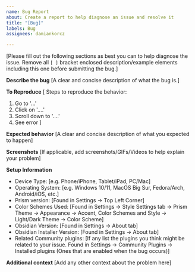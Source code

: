 ```yaml
---
name: Bug Report
about: Create a report to help diagnose an issue and resolve it
title: "[Bug]"
labels: Bug
assignees: damiankorcz

---
```


[Please fill out the following sections as best you can to help diagnose the issue. Remove all `[ ]` bracket enclosed description/example elements including this one before submitting the bug.]

**Describe the bug**
[A clear and concise description of what the bug is.]

**To Reproduce**
[ Steps to reproduce the behavior:
1. Go to '...'
2. Click on '....'
3. Scroll down to '....'
4. See error ]

**Expected behavior**
[A clear and concise description of what you expected to happen]

**Screenshots**
[If applicable, add screenshots/GIFs/Videos to help explain your problem]

**Setup Information**
 - Device Type: [e.g. Phone/iPhone, Tablet/iPad, PC/Mac]
 - Operating System: [e.g. Windows 10/11, MacOS Big Sur, Fedora/Arch, Android/iOS, etc.]
 - Prism version: [Found in Settings -> Top Left Corner]
 - Color Schemes Used: [Found in Settings -> Style Settings tab -> Prism Theme -> Appearance -> Accent, Color Schemes and Style -> Light/Dark Theme -> Color Scheme]
 - Obsidian Version: [Found in Settings -> About tab]
 - Obsidian Installer Version: [Found in Settings -> About tab]
 - Related Community plugins: [If any list the plugins you think might be related to your issue. Found in Settings -> Community Plugins -> Installed plugins (Ones that are enabled when the bug occurs)]

**Additional context**
[Add any other context about the problem here]
